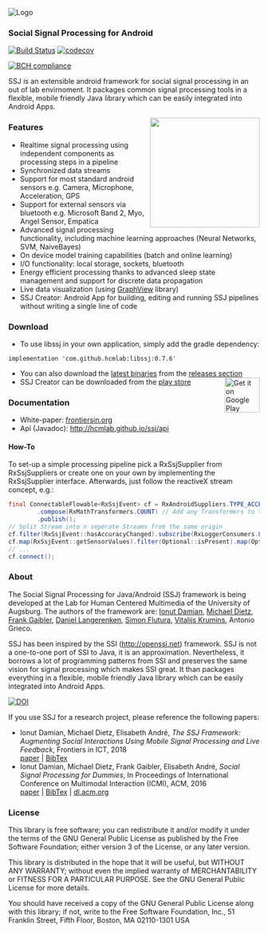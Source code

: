![Logo](assets/logo_w100.png) 
### Social Signal Processing for Android

[![Build Status](https://travis-ci.org/FHellmann/ssj.svg?branch=master)](https://travis-ci.org/FHellmann/ssj)
[![codecov](https://codecov.io/gh/FHellmann/Uniatron/branch/master/graph/badge.svg)](https://codecov.io/gh/FHellmann/Uniatron)
<!-- [![Codacy Badge](https://api.codacy.com/project/badge/Grade/59acfe0f478548479a3213daf8d78d1b)](https://www.codacy.com/app/fhellmann93/Uniatron?utm_source=github.com&amp;utm_medium=referral&amp;utm_content=FHellmann/Uniatron&amp;utm_campaign=Badge_Grade) -->
[![BCH compliance](https://bettercodehub.com/edge/badge/FHellmann/ssj?branch=master)](https://bettercodehub.com/)


SSJ is an extensible android framework for social signal processing in an out of lab envirnoment. It packages common signal processing tools in a flexible, mobile friendly Java library which can be easily integrated into Android Apps.

<img align="right" width="220" src="assets/screen_ssj.png"/>

### Features
* Realtime signal processing using independent components as processing steps in a pipeline
* Synchronized data streams
* Support for most standard android sensors e.g. Camera, Microphone, Acceleration, GPS
* Support for external sensors via bluetooth e.g. Microsoft Band 2, Myo, Angel Sensor, Empatica
* Advanced signal processing functionality, including machine learning approaches (Neural Networks, SVM, NaiveBayes)
* On device model training capabilities (batch and online learning)
* I/O functionality: local storage, sockets, bluetooth
* Energy efficient processing thanks to advanced sleep state management and support for discrete data propagation
* Live data visualization (using <a href="https://github.com/hcmlab/GraphView">GraphView</a> library)
* SSJ Creator: Android App for building, editing and running SSJ pipelines without writing a single line of code


### Download
 * To use libssj in your own application, simply add the gradle dependency:
```
implementation 'com.github.hcmlab:libssj:0.7.6'
```
* You can also download the [latest binaries](../../releases/latest) from the [releases section](../../releases)
<a href='https://play.google.com/store/apps/details?id=hcm.ssj.creator&utm_source=global_co&utm_medium=prtnr&utm_content=Mar2515&utm_campaign=PartBadge&pcampaignid=MKT-Other-global-all-co-prtnr-py-PartBadge-Mar2515-1'><img alt='Get it on Google Play' src='https://play.google.com/intl/en_us/badges/images/generic/en_badge_web_generic.png' height="70" align="right"/></a>
* SSJ Creator can be downloaded from the <a href="https://play.google.com/store/apps/details?id=hcm.ssj.creator">play store</a>

### Documentation
* White-paper: <a href="https://www.frontiersin.org/articles/10.3389/fict.2018.00013/full">frontiersin.org</a>
* Api (Javadoc): http://hcmlab.github.io/ssj/api

#### How-To
To set-up a simple processing pipeline pick a RxSsjSupplier from RxSsjSuppliers or create one on your own by implementing the RxSsjSupplier interface. Afterwards, just follow the reactiveX stream concept, e.g.:
```java
final ConnectableFlowable<RxSsjEvent> cf = RxAndroidSuppliers.TYPE_ACCELEROMETER.open(context) // Open Stream from Accelerometer on Android Device
        .compose(RxMathTransformers.COUNT) // Add any Transformers to transform values
        .publish();
// Split Stream into n seperate Streams from the same origin
cf.filter(RxSsjEvent::hasAccuracyChanged).subscribe(RxLoggerConsumers.LOG_INFO); // Log on accuracy change
cf.map(RxSsjEvent::getSensorValues).filter(Optional::isPresent).map(Optional::get).subscribe(floats -> process(floats)); // Do something with the values
// ...
cf.connect();
```

### About
The Social Signal Processing for Java/Android (SSJ) framework is being developed at the Lab for Human Centered Multimedia of the University of Augsburg. The authors of the framework are: <a href="https://www.informatik.uni-augsburg.de/lehrstuehle/hcm/staff/_formerstaff/damian/">Ionut Damian</a>, <a href="https://www.informatik.uni-augsburg.de/lehrstuehle/hcm/staff/dietz/">Michael Dietz</a>, <a href="https://www.informatik.uni-augsburg.de/lehrstuehle/hcm/staff/_formerstudents/gaibler/">Frank Gaibler</a>, <a href="https://www.informatik.uni-augsburg.de/lehrstuehle/hcm/staff/_formerstudents/langerenken/">Daniel Langerenken</a>, <a href="https://www.informatik.uni-augsburg.de/lehrstuehle/hcm/staff/flutura/">Simon Flutura</a>, <a href="https://www.informatik.uni-augsburg.de/lehrstuehle/hcm/staff/_formerstudents/krumins/">Vitalijs Krumins</a>, Antonio Grieco.

SSJ has been inspired by the SSI (http://openssi.net) framework. SSJ is not a one-to-one port of SSI to Java, it is an approximation. Nevertheless, it borrows a lot of programming patterns from SSI and preserves the same vision for signal processing which makes SSI great. It than packages everything in a flexible, mobile friendly Java library which can be easily integrated into Android Apps.

[![DOI](https://zenodo.org/badge/DOI/10.5281/zenodo.1242843.svg)](https://doi.org/10.5281/zenodo.1242843)

If you use SSJ for a research project, please reference the following papers:
<ul>
  <li>Ionut Damian, Michael Dietz, Elisabeth André, <i>The SSJ Framework: Augmenting Social Interactions Using Mobile Signal Processing and Live Feedback</i>, Frontiers in ICT, 2018<br/>
  <a href="https://www.frontiersin.org/articles/10.3389/fict.2018.00013/full">paper</a> | <a href="https://www.frontiersin.org/articles/10.3389/fict.2018.00013/bibTex">BibTex</a>
  </li>
  <li>Ionut Damian, Michael Dietz, Frank Gaibler, Elisabeth André, <i>Social Signal Processing for Dummies</i>, In Proceedings of International Conference on Multimodal Interaction (ICMI), ACM, 2016<br/>
  <a href="https://www.informatik.uni-augsburg.de/lehrstuehle/hcm/publications/2016-ICMI-Damian2/">paper</a> | <a href="https://www.informatik.uni-augsburg.de/lehrstuehle/hcm/publications/2016-ICMI-Damian2/Damian-SocialSignalProcessing-2016-bib.txt">BibTex</a> | <a href="https://dl.acm.org/citation.cfm?doid=2993148.2998527">dl.acm.org</a>
  </li>
</ul>

### License
This library is free software; you can redistribute it and/or modify it under the terms of the GNU General Public License as published by the Free Software Foundation; either version 3 of the License, or any later version.

This library is distributed in the hope that it will be useful, but WITHOUT ANY WARRANTY; without even the implied warranty of MERCHANTABILITY or FITNESS FOR A PARTICULAR PURPOSE. See the GNU General Public License for more details.

You should have received a copy of the GNU General Public License along with this library; if not, write to the Free Software Foundation, Inc., 51 Franklin Street, Fifth Floor, Boston, MA  02110-1301  USA
